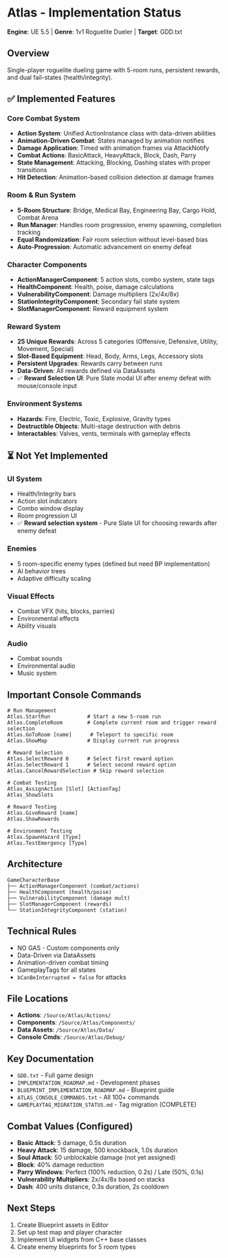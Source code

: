 # Atlas - Implementation Status

**Engine**: UE 5.5 | **Genre**: 1v1 Roguelite Dueler | **Target**: GDD.txt

## Overview
Single-player roguelite dueling game with 5-room runs, persistent rewards, and dual fail-states (health/integrity).

## ✅ Implemented Features

### Core Combat System
- **Action System**: Unified ActionInstance class with data-driven abilities
- **Animation-Driven Combat**: States managed by animation notifies
- **Damage Application**: Timed with animation frames via AttackNotify
- **Combat Actions**: BasicAttack, HeavyAttack, Block, Dash, Parry
- **State Management**: Attacking, Blocking, Dashing states with proper transitions
- **Hit Detection**: Animation-based collision detection at damage frames

### Room & Run System
- **5-Room Structure**: Bridge, Medical Bay, Engineering Bay, Cargo Hold, Combat Arena
- **Run Manager**: Handles room progression, enemy spawning, completion tracking
- **Equal Randomization**: Fair room selection without level-based bias
- **Auto-Progression**: Automatic advancement on enemy defeat

### Character Components
- **ActionManagerComponent**: 5 action slots, combo system, state tags
- **HealthComponent**: Health, poise, damage calculations
- **VulnerabilityComponent**: Damage multipliers (2x/4x/8x)
- **StationIntegrityComponent**: Secondary fail state system
- **SlotManagerComponent**: Reward equipment system

### Reward System
- **25 Unique Rewards**: Across 5 categories (Offensive, Defensive, Utility, Movement, Special)
- **Slot-Based Equipment**: Head, Body, Arms, Legs, Accessory slots
- **Persistent Upgrades**: Rewards carry between runs
- **Data-Driven**: All rewards defined via DataAssets
- ✅ **Reward Selection UI**: Pure Slate modal UI after enemy defeat with mouse/console input

### Environment Systems  
- **Hazards**: Fire, Electric, Toxic, Explosive, Gravity types
- **Destructible Objects**: Multi-stage destruction with debris
- **Interactables**: Valves, vents, terminals with gameplay effects

## ⏳ Not Yet Implemented

### UI System
- Health/Integrity bars
- Action slot indicators  
- Combo window display
- Room progression UI
- ✅ **Reward selection system** - Pure Slate UI for choosing rewards after enemy defeat

### Enemies
- 5 room-specific enemy types (defined but need BP implementation)
- AI behavior trees
- Adaptive difficulty scaling

### Visual Effects
- Combat VFX (hits, blocks, parries)
- Environmental effects
- Ability visuals

### Audio
- Combat sounds
- Environmental audio
- Music system

## Important Console Commands
```
# Run Management
Atlas.StartRun            # Start a new 5-room run
Atlas.CompleteRoom        # Complete current room and trigger reward selection
Atlas.GoToRoom [name]      # Teleport to specific room
Atlas.ShowMap             # Display current run progress

# Reward Selection
Atlas.SelectReward 0      # Select first reward option
Atlas.SelectReward 1      # Select second reward option
Atlas.CancelRewardSelection # Skip reward selection

# Combat Testing
Atlas_AssignAction [Slot] [ActionTag]
Atlas_ShowSlots

# Reward Testing  
Atlas.GiveReward [name]
Atlas.ShowRewards

# Environment Testing
Atlas.SpawnHazard [Type]
Atlas.TestEmergency [Type]
```

## Architecture
```
GameCharacterBase
├── ActionManagerComponent (combat/actions)
├── HealthComponent (health/poise)  
├── VulnerabilityComponent (damage mult)
├── SlotManagerComponent (rewards)
└── StationIntegrityComponent (station)
```

## Technical Rules
- NO GAS - Custom components only
- Data-Driven via DataAssets
- Animation-driven combat timing
- GameplayTags for all states
- `bCanBeInterrupted = false` for attacks

## File Locations
- **Actions**: `/Source/Atlas/Actions/`
- **Components**: `/Source/Atlas/Components/`
- **Data Assets**: `/Source/Atlas/Data/`
- **Console Cmds**: `/Source/Atlas/Debug/`

## Key Documentation
- `GDD.txt` - Full game design
- `IMPLEMENTATION_ROADMAP.md` - Development phases
- `BLUEPRINT_IMPLEMENTATION_ROADMAP.md` - Blueprint guide
- `ATLAS_CONSOLE_COMMANDS.txt` - All 100+ commands
- `GAMEPLAYTAG_MIGRATION_STATUS.md` - Tag migration (COMPLETE)

## Combat Values (Configured)
- **Basic Attack**: 5 damage, 0.5s duration
- **Heavy Attack**: 15 damage, 500 knockback, 1.0s duration  
- **Soul Attack**: 50 unblockable damage (not yet assigned)
- **Block**: 40% damage reduction
- **Parry Windows**: Perfect (100% reduction, 0.2s) / Late (50%, 0.1s)
- **Vulnerability Multipliers**: 2x/4x/8x based on stacks
- **Dash**: 400 units distance, 0.3s duration, 2s cooldown

## Next Steps
1. Create Blueprint assets in Editor
2. Set up test map and player character
3. Implement UI widgets from C++ base classes
4. Create enemy blueprints for 5 room types